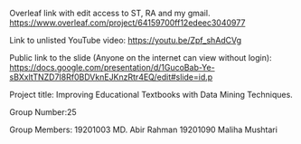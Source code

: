 Overleaf link with edit access to ST, RA and my gmail.
https://www.overleaf.com/project/64159700ff12edeec3040977

Link to unlisted YouTube video:
https://youtu.be/Zpf_shAdCVg

Public link to the slide (Anyone on the internet can view without login):
https://docs.google.com/presentation/d/1GucoBab-Ye-sBXxltTNZD7I8Rf0BDVknEJKnzRtr4EQ/edit#slide=id.p

Project title: Improving Educational Textbooks with Data Mining Techniques. 


Group Number:25

Group Members:
19201003 MD. Abir Rahman
19201090 Maliha Mushtari


